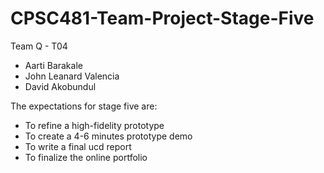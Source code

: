 # CPSC481-Team-Project-Stage-Five 


Team Q - T04

- Aarti Barakale
- John Leanard Valencia
- David Akobundul

The expectations for stage five are:
- To refine a high-fidelity prototype
- To create a 4-6 minutes prototype demo 
- To write a final ucd report 
- To finalize the online portfolio 
